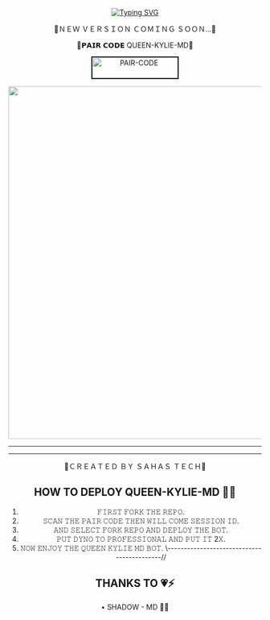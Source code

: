 
<div align="center">

     
 [![Typing SVG](https://readme-typing-svg.herokuapp.com?font=Rockstar-ExtraBold&color=F01&lines=QUEEN+KYLIE+MD+WATSAPP+BOT)](https://git.io/typing-svg)

📍ＮＥＷ ＶＥＲＳＩＯＮ ＣＯＭＩＮＧ ＳＯＯＮ...📍

📍𝗣𝗔𝗜𝗥 𝗖𝗢𝗗𝗘 QUEEN-KYLIE-MD📍

<a href="https://pair-web-public.koyeb.app/"><img src="https://i.ibb.co/5BGSVZw/pair-code-btn-zusyco.png" alt="PAIR-CODE" border="2" width="170" height="41" ></a>


  <p align="center">
<a href="https://github.com/QUEEN-KYLIE-MD-01/QUEEN-KYLIE-MD/new/main">
    <img src="https://telegra.ph/file/9b44e3266c065df601430.jpg"  width="700px">
</a>
<hr>

<hr>

👾ＣＲＥＡＴＥＤ ＢＹ ＳＡＨＡＳ ＴＥＣＨ👾

## HOW TO DEPLOY QUEEN-KYLIE-MD 👨‍💻

1) 𝙵𝙸𝚁𝚂𝚃 𝙵𝙾𝚁𝙺 𝚃𝙷𝙴 𝚁𝙴𝙿𝙾.
2) 𝚂𝙲𝙰𝙽 𝚃𝙷𝙴 𝙿𝙰𝙸𝚁 𝙲𝙾𝙳𝙴 𝚃𝙷𝙴𝙽 𝚆𝙸𝙻𝙻 𝙲𝙾𝙼𝙴 𝚂𝙴𝚂𝚂𝙸𝙾𝙽 𝙸𝙳.
4) 𝙰𝙽𝙳 𝚂𝙴𝙻𝙴𝙲𝚃 𝙵𝙾𝚁𝙺 𝚁𝙴𝙿𝙾 𝙰𝙽𝙳 𝙳𝙴𝙿𝙻𝙾𝚈 𝚃𝙷𝙴 𝙱𝙾𝚃.
5) 𝙿𝚄𝚃 𝙳𝚈𝙽𝙾 𝚃𝙾 𝙿𝚁𝙾𝙵𝙴𝚂𝚂𝙸𝙾𝙽𝙰𝙻 𝙰𝙽𝙳 𝙿𝚄𝚃 𝙸𝚃 2𝚇.
6) 𝙽𝙾𝚆 𝙴𝙽𝙹𝙾𝚈 𝚃𝙷𝙴 𝚀𝚄𝙴𝙴𝙽 𝙺𝚈𝙻𝙸𝙴 𝙼𝙳 𝙱𝙾𝚃.
\\-------------------------------------------//
## THANKS TO 💗⚡

• SHADOW - MD 📍💯


